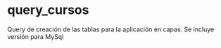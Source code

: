 # query_cursos
Query de creación de las tablas para la aplicación en capas.
Se incluye versión para MySql
